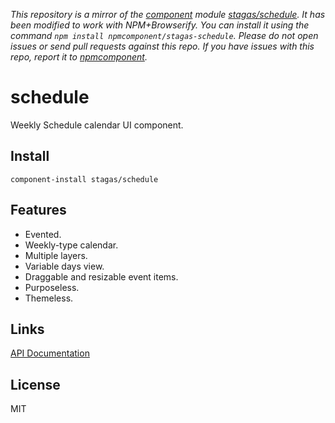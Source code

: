 *This repository is a mirror of the [component](http://component.io) module [stagas/schedule](http://github.com/stagas/schedule). It has been modified to work with NPM+Browserify. You can install it using the command `npm install npmcomponent/stagas-schedule`. Please do not open issues or send pull requests against this repo. If you have issues with this repo, report it to [npmcomponent](https://github.com/airportyh/npmcomponent).*

# schedule

Weekly Schedule calendar UI component.

## Install

`component-install stagas/schedule`

## Features

- Evented.
- Weekly-type calendar.
- Multiple layers.
- Variable days view.
- Draggable and resizable event items.
- Purposeless.
- Themeless.

## Links

[API Documentation](https://github.com/stagas/schedule/tree/master/docs)

## License

MIT
